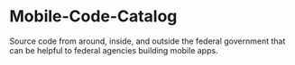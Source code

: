 Mobile-Code-Catalog
===================

Source code from around, inside, and outside the federal government that can be helpful to federal agencies building mobile apps.